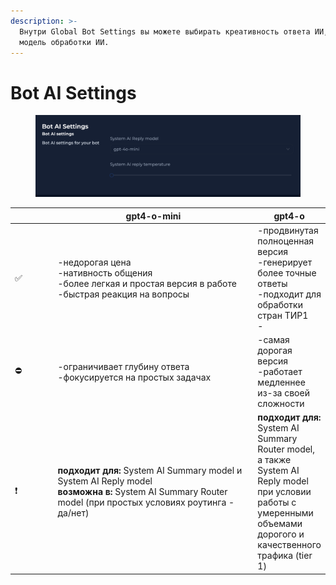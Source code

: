```yaml
---
description: >-
  Внутри Global Bot Settings вы можете выбирать креативность ответа ИИ,  а также
  модель обработки ИИ.
---
```


# Bot AI Settings

<figure><img src="../../../.gitbook/assets/Screenshot 2024-09-30 at 03.43.31.png" alt=""><figcaption></figcaption></figure>

<table><thead><tr><th width="63"></th><th width="346">gpt4-o-mini </th><th>gpt4-o</th></tr></thead><tbody><tr><td>✅</td><td>-недорогая цена <br>-нативность общения<br>-более легкая и простая версия в работе<br>-быстрая реакция на вопросы </td><td>-продвинутая полноценная версия <br>-генерирует более точные ответы<br>-подходит для обработки стран ТИР1 <br>-</td></tr><tr><td>⛔️</td><td>-ограничивает глубину ответа<br>-фокусируется на простых задачах</td><td>-самая дорогая версия<br>-работает медленнее из-за своей сложности</td></tr><tr><td>❗️</td><td><strong>подходит для:</strong> System AI Summary model и System AI Reply model<br><strong>возможна в:</strong> System AI Summary Router model (при простых условиях роутинга - да/нет)</td><td><strong>подходит для:</strong> System AI Summary Router model, а также System AI Reply model при условии работы с умеренными объемами дорогого и качественного трафика (tier 1)</td></tr></tbody></table>
